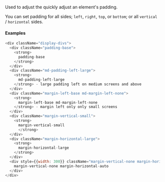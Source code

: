 Used to adjust the quickly adjust an element's padding.

You can set padding for all sides; `left`, `right`, `top`, or `bottom`; or all `vertical` / `horizontal` sides.

#### Examples

```js
<div className="display-divs">
  <div className="padding-base">
    <strong>
      padding-base
    </strong>
  </div>
  <div className="md-padding-left-large">
    <strong>
      md-padding-left-large
    </strong> - large padding left on medium screens and above
  </div>
  <div className="margin-left-base md-margin-left-none">
    <strong>
      margin-left-base md-margin-left-none
    </strong> - margin left only only small screens
  </div>
  <div className="margin-vertical-small">
    <strong>
      margin-vertical-small
      </strong>
  </div>
  <div className="margin-horizontal-large">
    <strong>
      margin-horizontal-large
    </strong>
  </div>
  <div style={{width: 300}} className="margin-vertical-none margin-horizontal-auto">
    margin-vertical-none margin-horizontal-auto
  </div>
</div>
```
